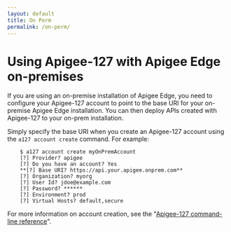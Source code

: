 ```yaml
---
layout: default
title: On Perm
permalink: /on-perm/
---
```


# Using Apigee-127 with Apigee Edge on-premises

If you are using an on-premise installation of Apigee Edge, you need to configure your Apigee-127 account to point to the base URI for your on-premise Apigee Edge installation. You can then deploy APIs created with Apigee-127 to your on-prem installation.

Simply specify the base URI when you create an Apigee-127 account using the `a127 account create` command. For example:

````
    $ a127 account create myOnPremAccount
    [?] Provider? apigee
    [?] Do you have an account? Yes
    **[?] Base URI? https://api.your.apigee.onprem.com**
    [?] Organization? myorg
    [?] User Id? jdoe@example.com
    [?] Password? ******
    [?] Environment? prod
    [?] Virtual Hosts? default,secure
````

For more information on account creation, see the "[Apigee-127 command-line reference](https://github.com/apigee-127/a127-documentation/wiki/Apigee-127-command-line-reference)".


